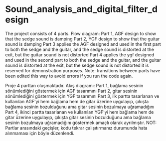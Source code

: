 # Sound_analysis_and_digital_filter_design

The project consists of 4 parts.
Flow diagram:
Part 1, AGF design to show that the sedge sound is damping
Part 2, YGF design to show that the guitar sound is damping
Part 3 applies the AGF designed and used in the first part to both the sedge and the guitar, and the sedge sound is distorted at the exit, but the guitar sound is not distorted
Part 4 applies the ygf designed and used in the second part to both the sedge and the guitar, and the guitar sound is distorted at the exit, but the sedge sound is not distorted
it is reserved for demonstration purposes.
Note: transitions between parts have been edited this way to avoid errors if you run the code again.


Proje 4 parttan oluşmaktadır.
Akış diagramı:
Part 1, bağlama sesinin sönümlediğini göstermek için AGF tasarımını
Part 2, gitar sesinin sönümlediğini göstermek için YGF tasarımını
Part 3, ilk partta tasarlanan ve kullanılan AGF'yi hem bağlama hem de gitar üzerine uygulayıp, çıkışta bağlama sesinin bozulduğunu ama gitar sesinin bozulmaya uğramadığını
Part 4, ikinci partta tasarlanan ve kullanılan YGF'yi hem bağlama hem de gitar üzerine uygulayıp, çıkışta gitar sesinin bozulduğunu ama bağlama sesinin bozulmaya uğramadığını
göstermek amaçlı olarak ayrılmıştır.
NOT: Partlar arasındaki geçişler, kodu tekrar çalışıtırmanız durumunda hata alınmaması için böyle düzenlendi.
